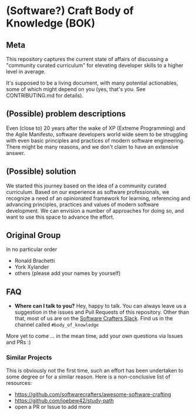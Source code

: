 # (Software?) Craft Body of Knowledge (BOK)

## Meta

This repository captures the current state of affairs of discussing a "community curated curriculum" for elevating developer skills to a higher level in average.

It's supposed to be a living document, with many potential actionables, some of which might depend on you (yes, that's you. See CONTRIBUTING.md for details).

## (Possible) problem descriptions

Even (close to) 20 years after the wake of XP (Extreme Programming) and the Agile Manifesto, software developers world wide seem to be struggling with even basic principles and practices of modern software engineering.
There might be many reasons, and we don't claim to have an extensive answer.

## (Possible) solution

We started this journey based on the idea of a community curated curriculum.
Based on our experience as software professionals, we recognize a need of an opinionated framework for learning, referencing and advancing principles, practices and values of modern software development.
We can envision a number of approaches for doing so, and want to use this space to advance the effort.

## Original Group

In no particular order

* Ronald Brachetti
* York Xylander
* others (please add your names by yourself)

## FAQ

* **Where can I talk to you?** Hey, happy to talk. You can always leave us a suggestion in the issues and Pull Requests of this repository. Other than that, most of us are on the [Software Crafters Slack](https://softwarecrafters.slack.com/messages/CMRD8CT0W). Find us in the channel called `#body_of_knowledge`

More yet to come ... in the mean time, add your own questions via Issues and PRs :)

### Similar Projects

This is obviously not the first time, such an effort has been undertaken to some degree or for a similar reason. Here is a non-conclusive list of resources:

* https://github.com/softwarecrafters/awesome-software-crafting
* https://github.com/joebew42/study-path
* open a PR or Issue to add more
